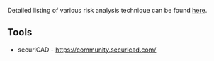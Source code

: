 Detailed listing of various risk analysis technique can be found [here](https://www.nr.no/~abie/RiskAnalysis.htm).

## Tools
- securiCAD - https://community.securicad.com/
